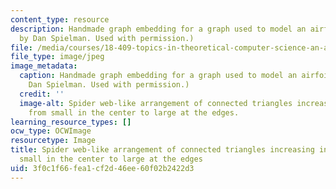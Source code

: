 ```yaml
---
content_type: resource
description: Handmade graph embedding for a graph used to model an airfoil. (Image
  by Dan Spielman. Used with permission.)
file: /media/courses/18-409-topics-in-theoretical-computer-science-an-algorithmists-toolkit-fall-2009/3f0c1f66fea1cf2d46ee60f02b2422d3_18-409f09.jpg
file_type: image/jpeg
image_metadata:
  caption: Handmade graph embedding for a graph used to model an airfoil. (Image by
    Dan Spielman. Used with permission.)
  credit: ''
  image-alt: Spider web-like arrangement of connected triangles increasing in size
    from small in the center to large at the edges.
learning_resource_types: []
ocw_type: OCWImage
resourcetype: Image
title: Spider web-like arrangement of connected triangles increasing in size from
  small in the center to large at the edges
uid: 3f0c1f66-fea1-cf2d-46ee-60f02b2422d3
---
```

